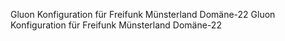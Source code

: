 Gluon Konfiguration für Freifunk Münsterland Domäne-22
Gluon Konfiguration für Freifunk Münsterland Domäne-22
